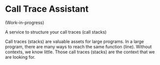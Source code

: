 # Call Trace Assistant

(Work-in-progress)

A service to structure your call traces (call stacks)

Call traces (stacks) are valuable assets for large programs. In a large program, there are many ways to reach the same function (line). Without contexts, we know little. Those call traces (stacks) are the context that we are looking for.
